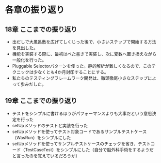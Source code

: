 # 各章の振り返り
## 18章 ここまでの振り返り
* 出だしで大風呂敷を広げてしくじった後で、小さいステップで開始する方法を見出した。
* 機能を実装する際に、最初はべた書きで実装し、次に変数へ置き換えながら一般化を行った。
* Pluggable Selectorパターンを使った。静的解析が難しくなるので、このテクニックは少なくとも4か月封印することにする。
* 私たちのテスティングフレームワーク開発は、徹頭徹尾小さなステップによって歩みだした。

## 19章 ここまでの振り返り
* テストをシンプルに書けるほうがパフォーマンスよりも大事だという意思決定を行った
* setUpメソッドのテストと実装を行った
* setUpメソッドを使ってテスト対象コードであるサンプルテストケース（WasRun）をシンプルにした
* setUpメソッドを使ってサンプルテストケースのチェックを省き、テストコード（TestCaseTest）をシンプルにした（自分で脳外科手術をするようだと言ったのを覚えているだろうか）